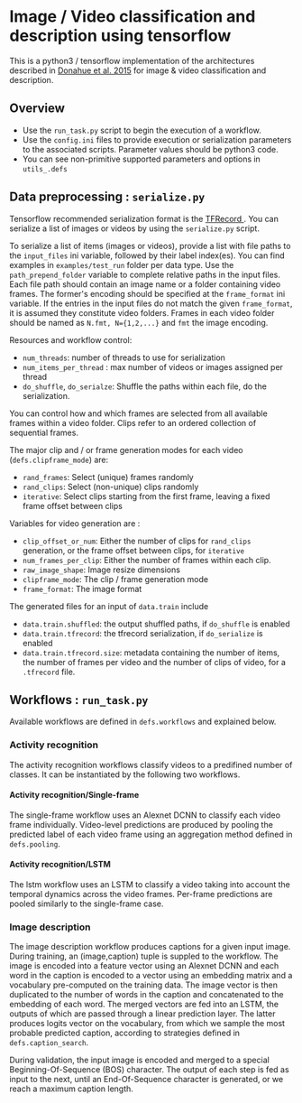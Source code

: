 # Image / Video classification and description using tensorflow
This is a python3 / tensorflow implementation of the architectures described in [Donahue et al. 2015](https://arxiv.org/abs/1411.4389) for image & video classification and description.
## Overview
- Use the `run_task.py` script to begin the execution of a workflow.
- Use the `config.ini` files to provide execution or serialization parameters to the associated scripts. Parameter values should be python3 code.
- You can see non-primitive supported parameters and options in `utils_.defs`
## Data preprocessing : `serialize.py`
Tensorflow recommended serialization format is the [TFRecord ](https://www.tensorflow.org/programmers_guide/reading_data). You can serialize a list of images or videos by using the `serialize.py` script.

To serialize a list of items (images or videos), provide a list with file paths to the `input_files` ini variable, followed by their label index(es). You can find examples in `examples/test_run` folder per data type. Use the `path_prepend_folder` variable to complete relative paths in the input files.
Each file path should contain an image name or a folder containing video frames. The former's encoding should be specified at the `frame_format` ini variable. If the entries in the input files do not match the given `frame_format`, it is assumed they constitute video folders. Frames in each video folder should be named as `N.fmt, N={1,2,...}` and `fmt` the image encoding.

Resources and workflow control:
- `num_threads`: number of threads to use for serialization
- `num_items_per_thread` : max number of videos or images assigned per thread
- `do_shuffle`, `do_serialze`: Shuffle the paths within each file, do the serialization.

You can control how and which frames are selected from all available frames within a video folder. Clips refer to an ordered collection of sequential frames. 

The major clip and / or frame generation modes for each video (`defs.clipframe_mode`) are:
- `rand_frames`: Select (unique) frames randomly
- `rand_clips`: Select (non-unique) clips randomly
- `iterative`: Select clips starting from the first frame, leaving a fixed frame offset between clips

Variables for video generation are :

- `clip_offset_or_num`: Either the number of clips for `rand_clips` generation, or the frame offset between clips, for `iterative`
- `num_frames_per_clip`: Either the number of frames within each clip.
- `raw_image_shape`: Image resize dimensions 
- `clipframe_mode`: The clip / frame generation mode
- `frame_format`: The image format 

The generated files for an input of `data.train` include
- `data.train.shuffled`: the output shuffled paths, if `do_shuffle` is enabled
- `data.train.tfrecord`: the tfrecord serialization, if `do_serialize` is enabled
- `data.train.tfrecord.size`: metadata containing the number of items, the number of frames per video and the number of clips of video, for a `.tfrecord` file.

## Workflows : `run_task.py`
Available workflows are defined in `defs.workflows` and explained below.
### Activity recognition 
The activity recognition workflows classify videos to a predifined number of classes. It can be instantiated by the following two workflows.
#### Activity recognition/Single-frame 
The single-frame workflow uses an Alexnet DCNN to classify each video frame individually. Video-level predictions are produced by pooling the predicted label of each video frame using an aggregation method defined in `defs.pooling`.
#### Activity recognition/LSTM
The lstm workflow uses an LSTM to classify a video taking into account the temporal dynamics across the video frames. Per-frame predictions are pooled similarly to the single-frame case.
### Image description
The image description workflow produces captions for a given input image. 
During training, an (image,caption) tuple is suppled to the workflow. The image is encoded into a feature vector using an Alexnet DCNN and each word in the caption is encoded to a vector using an embedding matrix and a vocabulary pre-computed on the training data. The image vector is then duplicated to the number of words in the caption and concatenated to the embedding of each word. The merged vectors are fed into an LSTM, the outputs of which are passed through a linear prediction layer. The latter produces logits vector on the vocabulary, from which we sample the most probable predicted caption, according to strategies defined in `defs.caption_search`.

During validation, the input image is encoded and merged to a special Beginning-Of-Sequence (BOS) character. The output of each step is fed as input to the next, until an End-Of-Sequence character is generated, or we reach a maximum caption length.
